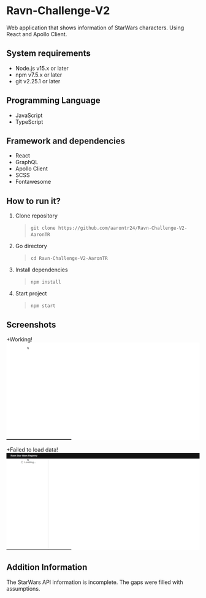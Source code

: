 # Ravn-Challenge-V2
Web application that shows information of StarWars characters. Using React and Apollo Client.

## System requirements
* Node.js v15.x or later
* npm v7.5.x or later
* git v2.25.1 or later

## Programming Language
* JavaScript
* TypeScript

## Framework and dependencies
* React
* GraphQL
* Apollo Client
* SCSS
* Fontawesome

## How to run it?
1. Clone repository
    > `git clone https://github.com/aarontr24/Ravn-Challenge-V2-AaronTR`
2. Go directory
    > `cd Ravn-Challenge-V2-AaronTR`
3. Install dependencies
    > `npm install`
4. Start project
    > `npm start`

## Screenshots
+Working!
![Alt Text](Screen1.gif)

+Failed to load data!
![Alt Text](Screen2.gif)

## Addition Information
The StarWars API information is incomplete. The gaps were filled with assumptions.